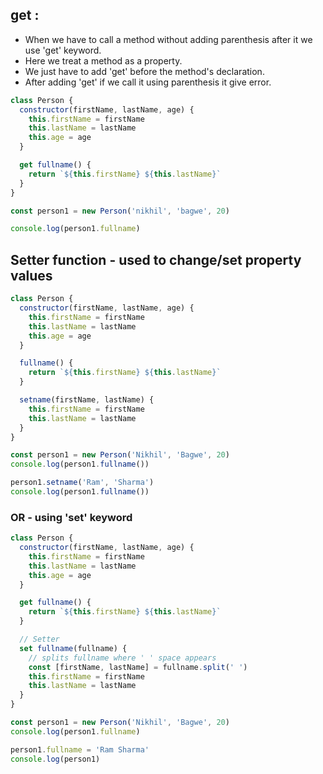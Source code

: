 ## get :

- When we have to call a method without adding parenthesis after it we use 'get' keyword.
- Here we treat a method as a property.
- We just have to add 'get' before the method's declaration.
- After adding 'get' if we call it using parenthesis it give error.

```javascript
class Person {
  constructor(firstName, lastName, age) {
    this.firstName = firstName
    this.lastName = lastName
    this.age = age
  }

  get fullname() {
    return `${this.firstName} ${this.lastName}`
  }
}

const person1 = new Person('nikhil', 'bagwe', 20)

console.log(person1.fullname)
```

## Setter function - used to change/set property values

```javascript
class Person {
  constructor(firstName, lastName, age) {
    this.firstName = firstName
    this.lastName = lastName
    this.age = age
  }

  fullname() {
    return `${this.firstName} ${this.lastName}`
  }

  setname(firstName, lastName) {
    this.firstName = firstName
    this.lastName = lastName
  }
}

const person1 = new Person('Nikhil', 'Bagwe', 20)
console.log(person1.fullname())

person1.setname('Ram', 'Sharma')
console.log(person1.fullname())
```
### OR - using 'set' keyword

```javascript
class Person {
  constructor(firstName, lastName, age) {
    this.firstName = firstName
    this.lastName = lastName
    this.age = age
  }

  get fullname() {
    return `${this.firstName} ${this.lastName}`
  }

  // Setter
  set fullname(fullname) {
    // splits fullname where ' ' space appears
    const [firstName, lastName] = fullname.split(' ')
    this.firstName = firstName
    this.lastName = lastName
  }
}

const person1 = new Person('Nikhil', 'Bagwe', 20)
console.log(person1.fullname)

person1.fullname = 'Ram Sharma'
console.log(person1)
```
